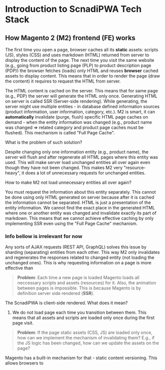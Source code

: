 # Introduction to ScnadiPWA Tech Stack 

## How Magento 2 (M2) frontend (FE) works

The first time you open a page, browser caches all its **static** assets: scripts (JS), styles (CSS) and uses markdown (HTML) returned from server to display the content of the page. The next time you visit the same website (e.g., going from product listing page (PLP) to product description page (PDP)) the browser fetches (loads) only HTML and reuses **browser** cached assets to display content. This means that in order to render the page (draw the content) it requires to request the HTML from server. 

The HTML content is cached on the server. This means that for same page (e.g., PDP) the server will generate the HTML only once. Generating HTML on server is called SSR (Server-side rendering). While generating, the server might use multiple entities - in database defined information sources (product information, user information, category, etc.). M2 is smart, it can **automatically** invalidate (purge, flush) specific HTML page caches on demand - when the entity information was changed (e.g., product name was changed => related category and product page caches must be flushed). This mechanism is called "Full Page Cache". 

What is the problem of such solution? 

Despite changing only one information entity (e.g., product name), the server will flush and after regenerate all HTML pages where this entity was used. This will make server load unchanged entities all over again even though they have not been changed. This makes M2 very "resource-heavy", it does a lot of unnecessary requests for unchanged entities. 

How to make M2 not load unnecessary entities all over again? 

You must request the information about this entity separately. This cannot be done using only HTML generated on server because after it is cached the information cannot be separated. HTML is just a presentation of the entity information. We cannot find the exact place in the generated HTML where one or another entity was changed and invalidate exactly its part of markdown. This means that we cannot achieve effective caching by only implementing SSR even using the "Full Page Cache" mechanism. 

### Info bellow is irrelevant for now

Any sorts of AJAX requests (REST API, GraphQL) solves this issue by sharding (separating) entities from each other. This way M2 only invalidates and regenerates the responses related to changed entity (not loading the unchanged ones). This is why requesting information on a page is more effective than 

> **Problem**: Each time a new page is loaded Magento loads all neccessary scripts and assets (resources) for it. Also, the animation between pages is impossible. This is because Magento is by definition server side rendered (**SSR**). 

The ScnadiPWA is client-side rendered. What does it mean? 

1. We do not load page each time you transition between them. This means that all assets and scripts are loaded only once during the first page visit. 

> **Problem**: If the page static assets (CSS, JS) are loaded only once, how can we implement the mechanism of invalidating them? E.g., if the JS logic has been changed, how can we update the assets on the page? 

Magento has a built-in mechanism for that - static content versioning. This allows browsers to 
